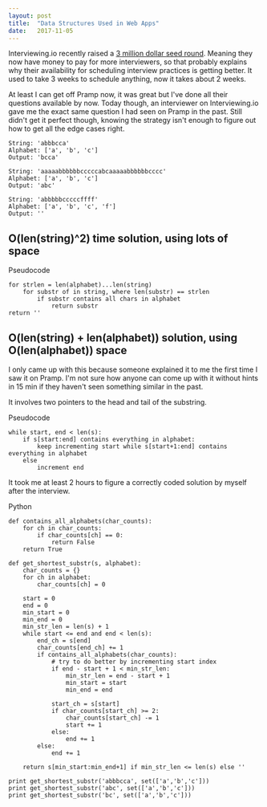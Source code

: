 ```yaml
---
layout: post
title:  "Data Structures Used in Web Apps"
date:   2017-11-05
---
```


Interviewing.io recently raised a [3 million dollar seed round](https://techcrunch.com/2017/09/27/interviewing-io-hopes-to-close-the-engineer-diversity-gap-with-anonymous-interviews/).
Meaning they now have money to pay for more interviewers,
so that probably explains why their availability for scheduling
interview practices is getting better.
It used to take 3 weeks to schedule anything, now it takes about 2 weeks.


At least I can get off Pramp now,
it was great but I've done all their questions available by now.
Today though, an interviewer on Interviewing.io 
gave me the exact same question I had seen on Pramp in the past. 
Still didn't get it perfect though,
knowing the strategy isn't enough to figure out how to get all the edge cases right.


```
String: 'abbbcca'
Alphabet: ['a', 'b', 'c']
Output: 'bcca'

String: 'aaaaabbbbbbcccccabcaaaaabbbbbbcccc'
Alphabet: ['a', 'b', 'c']
Output: 'abc'

String: 'abbbbbcccccffff'
Alphabet: ['a', 'b', 'c', 'f']
Output: ''
```

## O(len(string)^2) time solution, using lots of space

Pseudocode
```
for strlen = len(alphabet)...len(string)
	for substr of in string, where len(substr) == strlen
		if substr contains all chars in alphabet
			return substr
return ''
```

## O(len(string) + len(alphabet)) solution, using O(len(alphabet)) space

I only came up with this because someone explained it to me
the first time I saw it on Pramp.
I'm not sure how anyone can come up with it without hints in 15 min
if they haven't seen something similar in the past.

It involves two pointers to the head and tail of the substring. 

Pseudocode
```
while start, end < len(s):
	if s[start:end] contains everything in alphabet:
		keep incrementing start while s[start+1:end] contains everything in alphabet
	else
		increment end
```

It took me at least 2 hours to figure a correctly coded
solution by myself after the interview.

Python
```
def contains_all_alphabets(char_counts):
	for ch in char_counts:
		if char_counts[ch] == 0:
			return False
	return True

def get_shortest_substr(s, alphabet):
	char_counts = {}
	for ch in alphabet:
		char_counts[ch] = 0

	start = 0
	end = 0
	min_start = 0
	min_end = 0
	min_str_len = len(s) + 1
	while start <= end and end < len(s):
		end_ch = s[end]
		char_counts[end_ch] += 1
		if contains_all_alphabets(char_counts):
			# try to do better by incrementing start index
			if end - start + 1 < min_str_len:
				min_str_len = end - start + 1
				min_start = start
				min_end = end

			start_ch = s[start]
			if char_counts[start_ch] >= 2:
				char_counts[start_ch] -= 1
				start += 1
			else:
				end += 1
		else:
			end += 1

	return s[min_start:min_end+1] if min_str_len <= len(s) else ''

print get_shortest_substr('abbbcca', set(['a','b','c']))
print get_shortest_substr('abc', set(['a','b','c']))
print get_shortest_substr('bc', set(['a','b','c']))
```



















